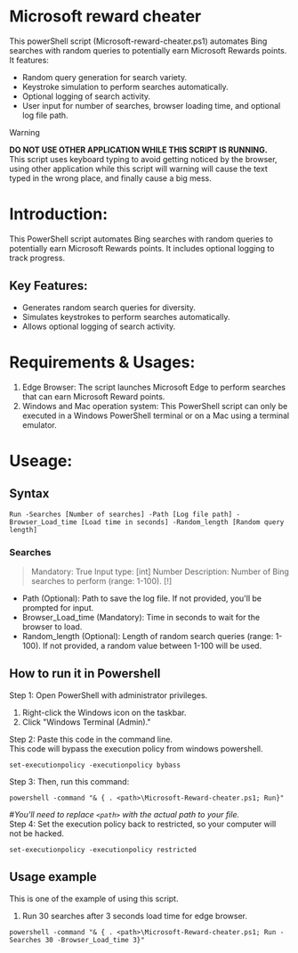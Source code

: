 # Microsoft reward cheater
This powerShell script (Microsoft-reward-cheater.ps1) automates Bing searches with random queries to potentially earn Microsoft Rewards points. It features:

* Random query generation for search variety.
* Keystroke simulation to perform searches automatically.
* Optional logging of search activity.
* User input for number of searches, browser loading time, and optional log file path.

> [!WARNING]
> **DO NOT USE OTHER APPLICATION WHILE THIS SCRIPT IS RUNNING.** <br>
> This script uses keyboard typing to avoid getting noticed by the browser, using other application while this script will warning will cause the text typed in the wrong place, and finally cause a big mess.

# Introduction:
This PowerShell script automates Bing searches with random queries to potentially earn Microsoft Rewards points. It includes optional logging to track progress.

## Key Features:
* Generates random search queries for diversity.
* Simulates keystrokes to perform searches automatically.
* Allows optional logging of search activity.

# Requirements & Usages:

1. Edge Browser: The script launches Microsoft Edge to perform searches that can earn Microsoft Reward points.
2. Windows and Mac operation system: This PowerShell script can only be executed in a Windows PowerShell terminal or on a Mac using a terminal emulator.

# Useage:

## Syntax
```
Run -Searches [Number of searches] -Path [Log file path] -Browser_Load_time [Load time in seconds] -Random_length [Random query length]
```
### Searches
> Mandatory: True
> Input type: [int] Number
> Description: Number of Bing searches to perform (range: 1-100).
> [!]
> <!--          I AM LOST HERE-->
* Path (Optional): Path to save the log file. If not provided, you'll be prompted for input.
* Browser_Load_time (Mandatory): Time in seconds to wait for the browser to load.
* Random_length (Optional): Length of random search queries (range: 1-100). If not provided, a random value between 1-100 will be used.
## How to run it in Powershell
Step 1: 
  Open PowerShell with administrator privileges.<br>
  1.  Right-click the Windows icon on the taskbar.<br>
  2.  Click "Windows Terminal (Admin)."

Step 2:
Paste this code in the command line.<br>
This code will bypass the execution policy from windows powershell.

```
set-executionpolicy -executionpolicy bybass
```
Step 3:
Then, run this command:

```
powershell -command "& { . <path>\Microsoft-Reward-cheater.ps1; Run}"
```
#*You'll need to replace ```<path>``` with the actual path to your file.*<br>
Step 4:
Set the execution policy back to restricted, so your computer will not be hacked.
```
set-executionpolicy -executionpolicy restricted
```

## Usage example
This is one of the example of using this script.
1. Run 30 searches after 3 seconds load time for edge browser.
```
powershell -command "& { . <path>\Microsoft-Reward-cheater.ps1; Run -Searches 30 -Browser_Load_time 3}"
```
<!--```--->
